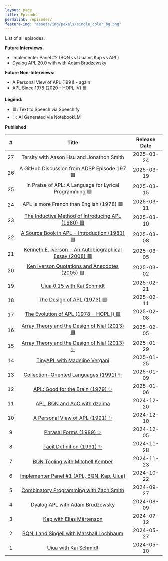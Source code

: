 ```yaml
---
layout: page
title: Episodes
permalink: /episodes/
feature-img: "assets/img/pexels/single_color_bg.png"
---
```


List of all episodes.

**Future Interviews**

- Implementer Panel #2 (BQN vs Uiua vs Kap vs APL)
- Dyalog APL 20.0 with with Adám Brudzewsky

**Future Non-Interviews:**

- A Personal View of APL (1991) - again
- APL Since 1978 (2020 - HOPL IV) 🟦

**Legend:**

- 🟦: Text to Speech via Speechify 
- ✨: AI Generated via NotebookLM

**Published**

|   #   |                                                    Title                                                    | Release Date |
| :---: | :---------------------------------------------------------------------------------------------------------: | :----------: |
|  27   |                                  Tersity with Aason Hsu and Jonathon Smith                                  |  2025-03-24  |
|  26   |                                 A GitHub Discussion from ADSP Episode 197 🟦                                 |  2025-03-19  |
|  25   |                           In Praise of APL: A Language for Lyrical Programming 🟦                            |  2025-03-15  |
|  24   |                                  APL is more French than English (1978) 🟦                                   |  2025-03-11  |
|  23   |  [The Inductive Method of Introducing APL (1980) 🟦](https://tacittalk.com/2025/03/10/Episode-23.html)       |  2025-03-10  |
|  22   |      [A Source Book in APL - Introduction (1981) 🟦](https://tacittalk.com/2025/03/08/Episode-22.html)       |  2025-03-08  |
|  21   | [Kenneth E. Iverson - An Autobiographical Essay (2008) 🟦](https://tacittalk.com/2025/03/05/Episode-21.html) |  2025-03-05  |
|  20   |      [Ken Iverson Quotations and Anecdotes (2005) 🟦](https://tacittalk.com/2025/03/02/Episode-20.html)      |  2025-03-02  |
|  19   |               [Uiua 0.15 with Kai Schmidt](https://tacittalk.com/2025/02/21/Episode-19.html)                |  2025-02-21  |
|  18   |               [The Design of APL (1973) 🟦](https://tacittalk.com/2025/02/11/Episode-18.html)                |  2025-02-11  |
|  17   |         [The Evolution of APL (1978 - HOPL I) 🟦](https://tacittalk.com/2025/02/08/Episode-17.html)          |  2025-02-08  |
|  16   |      [Array Theory and the Design of Nial (2013) 🟦](https://tacittalk.com/2025/02/05/Episode-16.html)       |  2025-02-05  |
|  15   |      [Array Theory and the Design of Nial (2013) ✨](https://tacittalk.com/2025/01/29/Episode-15.html)       |  2025-01-29  |
|  14   |              [TinyAPL with Madeline Vergani](https://tacittalk.com/2025/01/25/Episode-14.html)              |  2025-01-25  |
|  13   |         [Collection-Oriented Languages (1991) ✨](https://tacittalk.com/2025/01/09/Episode-13.html)          |  2025-01-09  |
|  12   |            [APL: Good for the Brain (1979) ✨](https://tacittalk.com/2025/01/06/Episode-12.html)             |  2025-01-06  |
|  11   |              [APL, BQN and AoC with dzaima](https://tacittalk.com/2024/12/20/Episode-11.html)               |  2024-12-20  |
|  10   |             [A Personal View of APL (1991) ✨](https://tacittalk.com/2024/12/10/Episode-10.html)             |  2024-12-10  |
|   9   |                  [Phrasal Forms (1989) ✨](https://tacittalk.com/2024/12/05/Episode-9.html)                  |  2024-12-05  |
|   8   |                [Tacit Definition (1991) ✨](https://tacittalk.com/2024/11/28/Episode-8.html)                 |  2024-11-28  |
|   7   |             [BQN Tooling with Mitchell Kember](https://tacittalk.com/2024/11/23/Episode-7.html)             |  2024-11-23  |
|   6   |        [Implementer Panel #1 (APL, BQN, Kap, Uiua)](https://tacittalk.com/2024/10/22/Episode-6.html)        |  2024-10-22  |
|   5   |         [Combinatory Programming with Zach Smith](https://tacittalk.com/2024/09/27/Episode-5.html)          |  2024-09-27  |
|   4   |             [Dyalog APL with Adám Brudzewsky](https://tacittalk.com/2024/08/09/Episode-4.html)              |  2024-08-09  |
|   3   |                 [Kap with Elias Mårtenson](https://tacittalk.com/2024/07/12/Episode-3.html)                 |  2024-07-12  |
|   2   |        [BQN, I and Singeli with Marshall Lochbaum](https://tacittalk.com/2024/05/27/Episode-2.html)         |  2024-05-27  |
|   1   |                  [Uiua with Kai Schmidt](https://tacittalk.com/2024/05/10/Episode-1.html)                   |  2024-05-10  |
